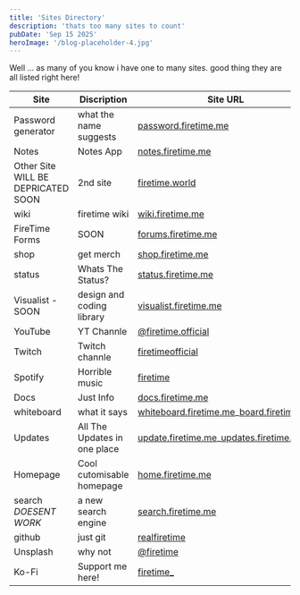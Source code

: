 ```yaml
---
title: 'Sites Directory'
description: 'thats too many sites to count'
pubDate: 'Sep 15 2025'
heroImage: '/blog-placeholder-4.jpg'
---
```


Well ... as many of you know i have one to many sites. good thing they are all listed right here!


|Site|Discription|Site URL|
| --------- | -------- | ------ |
|Password generator|what the name suggests|[password.firetime.me](https://password.firetime.me)|
|Notes|Notes App|[notes.firetime.me](https://notes.firetime)|
|Other Site WILL BE DEPRICATED SOON|2nd site|[firetime.world](https://firetime.world)|
|wiki|firetime wiki|[wiki.firetime.me](https://wiki.firetime.me)|
|FireTime Forms|SOON|[forums.firetime.me](https://forums.firetime.me)|
| shop               | get merch                   | [shop.firetime.me](https://shop.firetime.me)|
| status             | Whats The Status?           | [status.firetime.me](https://status.firetime.me)|
| Visualist - SOON   | design and coding library   | [visualist.firetime.me](https://visualist.firetime.me)|
| YouTube            | YT Channle                  | [@firetime.official](https://youtube.com/@firetime.official)|
| Twitch             | Twitch channle              | [firetimeofficial](https://twitch.tv/firetimeofficial)|
| Spotify            | Horrible music              | [firetime](https://open.spotify.com/artist/1dav6Y0oeLxQyDyByHUfBysi=EDtncBfeSheEe7bfEASfRQ)|
| Docs               | Just Info                   | [docs.firetime.me](https://docs.firetime.me)|
| whiteboard         | what it says                | [whiteboard.firetime.me](https://whiteboard.firetime.me)_[board.firetime.me](https://board.firetime.me)|
| Updates            | All The Updates in one place | [update.firetime.me](https://update.firetime.me)_[updates.firetime.me](https://updates.firetime.me)|
|  Homepage          |  Cool cutomisable homepage   | [home.firetime.me](https://home.firetime.me)|
| search  *DOESENT WORK*| a new search engine       | [search.firetime.me](https://search.firetime.me)|
| github             |         just git             |[realfiretime](https://github.com/realfiretime)|
|Unsplash            | why not                      | [@firetime](https://unsplash.com/@firetime)|
|Ko-Fi               | Support me here!             | [firetime_](https://ko-fi.com/firetime_)|
